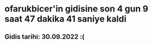 # ofarukbicer'in gidisine son 4 gun 9 saat 47 dakika 41 saniye kaldi

## Gidis tarihi: 30.09.2022 :(